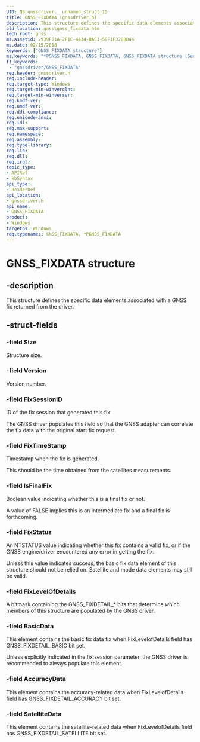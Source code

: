 ```yaml
---
UID: NS:gnssdriver.__unnamed_struct_15
title: GNSS_FIXDATA (gnssdriver.h)
description: This structure defines the specific data elements associated with a GNSS fix returned from the driver.
old-location: gnss\gnss_fixdata.htm
tech.root: gnss
ms.assetid: 2939F01A-2F1C-4434-BAE1-59F1F320BD44
ms.date: 02/15/2018
keywords: ["GNSS_FIXDATA structure"]
ms.keywords: "*PGNSS_FIXDATA, GNSS_FIXDATA, GNSS_FIXDATA structure [Sensor Devices], PGNSS_FIXDATA, PGNSS_FIXDATA structure pointer [Sensor Devices], gnss.gnss_fixdata, gnssdriver/GNSS_FIXDATA, gnssdriver/PGNSS_FIXDATA"
f1_keywords:
 - "gnssdriver/GNSS_FIXDATA"
req.header: gnssdriver.h
req.include-header: 
req.target-type: Windows
req.target-min-winverclnt: 
req.target-min-winversvr: 
req.kmdf-ver: 
req.umdf-ver: 
req.ddi-compliance: 
req.unicode-ansi: 
req.idl: 
req.max-support: 
req.namespace: 
req.assembly: 
req.type-library: 
req.lib: 
req.dll: 
req.irql: 
topic_type:
- APIRef
- kbSyntax
api_type:
- HeaderDef
api_location:
- gnssdriver.h
api_name:
- GNSS_FIXDATA
product:
- Windows
targetos: Windows
req.typenames: GNSS_FIXDATA, *PGNSS_FIXDATA
---
```


# GNSS_FIXDATA structure


## -description


This structure defines the specific data elements associated with a GNSS fix returned from the driver.


## -struct-fields




### -field Size

Structure size.


### -field Version

Version number.


### -field FixSessionID

ID of the fix session that generated this fix.

The GNSS driver populates this field so that the GNSS adapter can correlate the fix data with the original start fix request.


### -field FixTimeStamp

Timestamp when the fix is generated.

This should be the time obtained from the satellites measurements.


### -field IsFinalFix

Boolean value indicating whether this is a final fix or not.

A value of FALSE implies this is an intermediate fix and a final fix is forthcoming.


### -field FixStatus

An NTSTATUS value indicating whether this fix contains a valid fix, or if the GNSS engine/driver encountered any error in getting the fix.

Unless this value indicates success, the basic fix data element of this structure should not be relied on. Satellite and mode data elements may still be valid.


### -field FixLevelOfDetails

A bitmask containing the GNSS_FIXDETAIL_* bits that determine which members of this structure are populated by the GNSS driver. 


### -field BasicData

This element contains the basic fix data fix when FixLevelofDetails field has GNSS_FIXDETAIL_BASIC bit set.

Unless explicitly indicated in the fix session parameter, the GNSS driver is recommended to always populate this element.


### -field AccuracyData

This element contains the accuracy-related data when FixLevelofDetails field has GNSS_FIXDETAIL_ACCURACY bit set.


### -field SatelliteData

This element contains the satellite-related data when FixLevelofDetails field has GNSS_FIXDETAIL_SATELLITE bit set.

